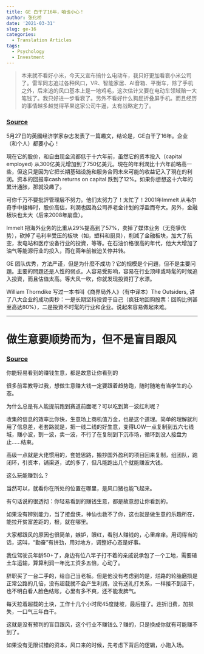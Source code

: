 ```yaml
---
title: GE 白干了16年，咱也小心！
author: 张化桥
date: '2021-03-31'
slug: ge-16
categories:
  - Translation Articles
tags:
  - Psychology
  - Investment
---
```


>本来就不看好小米，今天又宣布搞什么电动车，我只好更加看衰小米公司了。雷军同志追过各种风口，VR、智能家居、AI音箱、平衡车，除了手机之外，后来追的风口基本上是一地鸡毛，这次估计又要在电动车领域赔一大笔钱了。我只好进一步看衰了。另外不看好什么狗屁折叠屏手机。而且经历的事情越多越觉得苹果这家公司牛逼，太有战略定力了。

### [Source](http://blog.sina.cn/dpool/blog/s/blog_50c88c400102x7w8.html?vt=4)


5月27日的英國经济学家杂志发表了一篇趣文，结论是，GE白干了16年。企业（和个人）都要小心！


現在它的股价，和自由现金流都低于十六年前，虽然它的资本投入（capital employed) 从300亿美元增加到了750亿美元。現在的年利潤比十六年前略高一些，但这只是因为它把长期基础设施和服务合同未來可能的收益记入了現在的利润。资本的回报率cash returns on capital 跌到了12%。如果你想想这十六年的累计通胀，那就没趣了。


可你千万不要批評管理层不努力。他们太努力了！太忙了！2001年Immelt 从韦尔奇手中接棒时，股价高估，利潤也因為公司养老金计划的浮盈而夸大。另外，金融板块也太大（后来2008年崩盘）。


Immelt 把海外业务的比重从29%提高到了57%，卖掉了媒体业务（无竞爭优势），砍掉了毛利率受压的板块（如，塑料和厨具），削減了金融板块，加大了航空，发电站和医疗设备行业的投資，等等。在石油价格很高的年代，他大大增加了油气等能源行业的投入，而在兩年前被迫关停并转。


GE 团队优秀，方法严谨，但是为什麼不成功？它的规模是个问題，但不是主要问題。主要的問題还是人性的弱点。人容易受影响，容易在行业顶峰或時髦的时候追入投資，而且估值太高。等大风一吹，你就发现投資打了水漂。


William Thorndike 写过一本书叫《商界局外人》（有中译本）The Outsiders, 讲了八大企业的成功奧秒：一是长期坚持投資于自己（疯狂地回购股票：回购比例甚至高达80%），二是投資不时髦的行业和企业。说起來容易做起來难。

---

# 做生意要顺势而为，但不是盲目跟风

### [Source](https://blog.csdn.net/fuli911/article/details/110795439)


你能轻易看到的赚钱生意，都是故意让你看到的

很多前辈教导过我，想做生意赚大钱一定要跟着趋势跑，随时随地有当学生的心态。

为什么总是有人能提前跑到赛道前面呢？可以吃到第一波红利呢？

收集的信息的效率比你快，生意场上商机值万金，也是这个道理。简单的理解就利用了信息差，老套路就是，把一线二线的好生意，变得LOW一点复制到五六七线城，赚小波，割一波，卖一波，不行了在复制到下沉市场，循环到没人接盘为止……结束。

高级一点就是大佬惯用的，套娃思路，搬抄国外盈利的项目回来复制，组团队，跑闭环，引资本，铺渠道，试的多了，但凡能跑出几个就能赚波大钱。

这么玩能赚到么？

当然可以，就看你在所处的位置在哪里，是风口猪也能飞起来。

有句话说的很透彻：你轻易看到的赚钱生意，都是故意想让你看到的。

如果没有辨别能力，当了接盘侠，神仙也救不了你，这也就是做生意的乐趣所在，能拉开贫富差距的，根，就在哪里。

大家都跟风的原因也很简单，嫉妒，眼红，看别人赚钱的，心里痒痒。用词得当的话，这叫，“勤奋”有拼劲，用对地方，调整好心态是好事。

我位驾驶员年龄50+了，身边有位八竿子打不着的亲戚说承包了一个工地，需要碴土车运输，算算利润一年比工资多五倍，心动了。

辞职买了一台二手的，给自己当老板。但是他没有考虑到的是，烂路的轮胎磨损是正常公路的几倍，没有超载就不会产生利润，没有送礼打关系，一样接不到活干，也不明白看人脸色结账，心里有多不爽，还不能发脾气。

每天拉着超载的土块，工作十几个小时爬45度陡坡，最后撞了。连折旧费，加损失，一口气三年白干。

这就是没有预判的盲目跟风，这个行业不赚钱么？赚的，只是换成你就有可能赚不到了。

如果没有无限试错的资本，风口来的时候，先考虑下背后的逻辑，小跑入场。